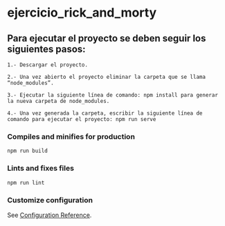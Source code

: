 # ejercicio_rick_and_morty



## Para ejecutar el proyecto se deben seguir los siguientes pasos:
```
1.- Descargar el proyecto.
```
```
2.- Una vez abierto el proyecto eliminar la carpeta que se llama “node_modules”.
```
```
3.- Ejecutar la siguiente línea de comando: npm install para generar la nueva carpeta de node_modules.
```
```
4.- Una vez generada la carpeta, escribir la siguiente línea de comando para ejecutar el proyecto: npm run serve
```


### Compiles and minifies for production
```
npm run build
```

### Lints and fixes files
```
npm run lint
```

### Customize configuration
See [Configuration Reference](https://cli.vuejs.org/config/).
